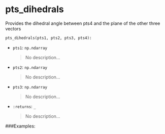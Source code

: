 # <a id="McUtils.McUtils.Numputils.VectorOps.pts_dihedrals">pts_dihedrals</a>

Provides the dihedral angle between pts4 and the plane of the other three vectors

```python
pts_dihedrals(pts1, pts2, pts3, pts4): 
```

- `pts1`: `np.ndarray`
    >No description...
- `pts2`: `np.ndarray`
    >No description...
- `pts3`: `np.ndarray`
    >No description...
- `:returns`: `_`
    >No description...

###Examples:
